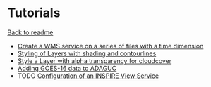 Tutorials
=========

[Back to readme](../../Readme.md)

-   [Create a WMS service on a series of files with a time dimension](Create_a_WMS_service_on_a_series_of_files_with_a_time_dimension.md)
-   [Styling of Layers with shading and contourlines](Styling_of_Layers_with_shading_and_contourlines.md)
-   [Style a Layer with alpha transparency for cloudcover](Style_a_Layer_with_alpha_transparency_for_cloudcover)
-   [Adding GOES-16 data to ADAGUC](Adding_GOES-16_data_to_ADAGUC.md)
-   TODO [Configuration of an INSPIRE View Service](Configuration_of_an_INSPIRE_View_Service.md)

